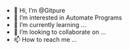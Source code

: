 - 👋 Hi, I’m @Gitpure
- 👀 I’m interested in Automate Programs
- 🌱 I’m currently learning ...
- 💞️ I’m looking to collaborate on ...
- 📫 How to reach me ...

<!---
Gitpure/Gitpure is a ✨ special ✨ repository because its `README.md` (this file) appears on your GitHub profile.
You can click the Preview link to take a look at your changes.
--->
